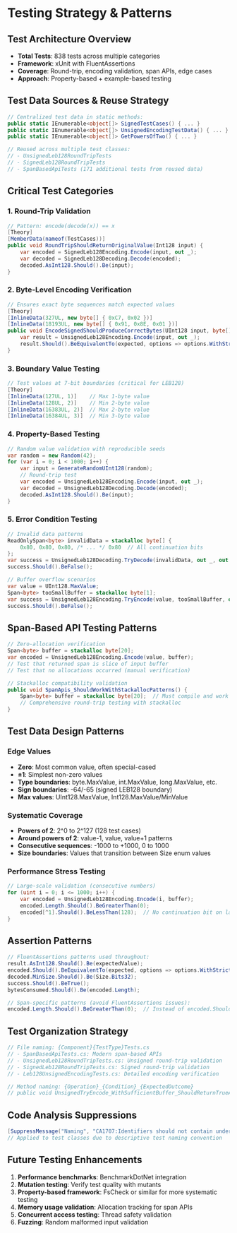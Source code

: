 # Testing Strategy & Patterns

## Test Architecture Overview
- **Total Tests**: 838 tests across multiple categories
- **Framework**: xUnit with FluentAssertions
- **Coverage**: Round-trip, encoding validation, span APIs, edge cases
- **Approach**: Property-based + example-based testing

## Test Data Sources & Reuse Strategy
```csharp
// Centralized test data in static methods:
public static IEnumerable<object[]> SignedTestCases() { ... }
public static IEnumerable<object[]> UnsignedEncodingTestData() { ... }
public static IEnumerable<object[]> GetPowersOfTwo() { ... }

// Reused across multiple test classes:
// - UnsignedLeb128RoundTripTests
// - SignedLeb128RoundTripTests  
// - SpanBasedApiTests (171 additional tests from reused data)
```

## Critical Test Categories

### 1. Round-Trip Validation
```csharp
// Pattern: encode(decode(x)) == x
[Theory]
[MemberData(nameof(TestCases))]
public void RoundTripShouldReturnOriginalValue(Int128 input) {
    var encoded = SignedLeb128Encoding.Encode(input, out _);
    var decoded = SignedLeb128Decoding.Decode(encoded);
    decoded.AsInt128.Should().Be(input);
}
```

### 2. Byte-Level Encoding Verification
```csharp
// Ensures exact byte sequences match expected values
[Theory]
[InlineData(327UL, new byte[] { 0xC7, 0x02 })]
[InlineData(18193UL, new byte[] { 0x91, 0x8E, 0x01 })]
public void EncodeSignedShouldProduceCorrectBytes(UInt128 input, byte[] expected) {
    var result = UnsignedLeb128Encoding.Encode(input, out _);
    result.Should().BeEquivalentTo(expected, options => options.WithStrictOrdering());
}
```

### 3. Boundary Value Testing
```csharp
// Test values at 7-bit boundaries (critical for LEB128)
[Theory]
[InlineData(127UL, 1)]    // Max 1-byte value
[InlineData(128UL, 2)]    // Min 2-byte value
[InlineData(16383UL, 2)]  // Max 2-byte value
[InlineData(16384UL, 3)]  // Min 3-byte value
```

### 4. Property-Based Testing
```csharp
// Random value validation with reproducible seeds
var random = new Random(42);
for (var i = 0; i < 1000; i++) {
    var input = GenerateRandomUInt128(random);
    // Round-trip test
    var encoded = UnsignedLeb128Encoding.Encode(input, out _);
    var decoded = UnsignedLeb128Decoding.Decode(encoded);
    decoded.AsInt128.Should().Be(input);
}
```

### 5. Error Condition Testing
```csharp
// Invalid data patterns
ReadOnlySpan<byte> invalidData = stackalloc byte[] { 
    0x80, 0x80, 0x80, /* ... */ 0x80  // All continuation bits
};
var success = UnsignedLeb128Decoding.TryDecode(invalidData, out _, out _);
success.Should().BeFalse();

// Buffer overflow scenarios  
var value = UInt128.MaxValue;
Span<byte> tooSmallBuffer = stackalloc byte[1];
var success = UnsignedLeb128Encoding.TryEncode(value, tooSmallBuffer, out _);
success.Should().BeFalse();
```

## Span-Based API Testing Patterns
```csharp
// Zero-allocation verification
Span<byte> buffer = stackalloc byte[20];
var encoded = UnsignedLeb128Encoding.Encode(value, buffer);
// Test that returned span is slice of input buffer
// Test that no allocations occurred (manual verification)

// Stackalloc compatibility validation  
public void SpanApis_ShouldWorkWithStackallocPatterns() {
    Span<byte> buffer = stackalloc byte[20];  // Must compile and work
    // Comprehensive round-trip testing with stackalloc
}
```

## Test Data Design Patterns

### Edge Values
- **Zero**: Most common value, often special-cased
- **±1**: Simplest non-zero values
- **Type boundaries**: byte.MaxValue, int.MaxValue, long.MaxValue, etc.
- **Sign boundaries**: -64/-65 (signed LEB128 boundary)
- **Max values**: UInt128.MaxValue, Int128.MaxValue/MinValue

### Systematic Coverage
- **Powers of 2**: 2^0 to 2^127 (128 test cases)
- **Around powers of 2**: value-1, value, value+1 patterns
- **Consecutive sequences**: -1000 to +1000, 0 to 1000
- **Size boundaries**: Values that transition between Size enum values

### Performance Stress Testing
```csharp
// Large-scale validation (consecutive numbers)
for (uint i = 0; i <= 1000; i++) {
    var encoded = UnsignedLeb128Encoding.Encode(i, buffer);
    encoded.Length.Should().BeGreaterThan(0);
    encoded[^1].Should().BeLessThan(128);  // No continuation bit on last byte
}
```

## Assertion Patterns
```csharp
// FluentAssertions patterns used throughout:
result.AsInt128.Should().Be(expectedValue);
encoded.Should().BeEquivalentTo(expected, options => options.WithStrictOrdering());
decoded.MinSize.Should().Be(Size.Bits32);
success.Should().BeTrue();
bytesConsumed.Should().Be(encoded.Length);

// Span-specific patterns (avoid FluentAssertions issues):
encoded.Length.Should().BeGreaterThan(0);  // Instead of encoded.Should().NotBeEmpty()
```

## Test Organization Strategy
```csharp
// File naming: {Component}{TestType}Tests.cs
// - SpanBasedApiTests.cs: Modern span-based APIs
// - UnsignedLeb128RoundTripTests.cs: Unsigned round-trip validation
// - SignedLeb128RoundTripTests.cs: Signed round-trip validation  
// - Leb128UnsignedEncodingTests.cs: Detailed encoding verification

// Method naming: {Operation}_{Condition}_{ExpectedOutcome}
// public void UnsignedTryEncode_WithSufficientBuffer_ShouldReturnTrueAndEncodeCorrectly()
```

## Code Analysis Suppressions
```csharp
[SuppressMessage("Naming", "CA1707:Identifiers should not contain underscores")]
// Applied to test classes due to descriptive test naming convention
```

## Future Testing Enhancements
1. **Performance benchmarks**: BenchmarkDotNet integration
2. **Mutation testing**: Verify test quality with mutants
3. **Property-based framework**: FsCheck or similar for more systematic testing
4. **Memory usage validation**: Allocation tracking for span APIs
5. **Concurrent access testing**: Thread safety validation
6. **Fuzzing**: Random malformed input validation